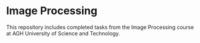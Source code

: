 # Image Processing
This repository includes completed tasks from the Image Processing course at AGH University of Science and Technology.
